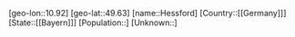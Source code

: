 ﻿---
location: [49.63,10.92]
type: City
tags:
- geo/City


SpocWebEntityId: 30929
isDeleted: false
confidential: public

---
[geo-lon::10.92]
[geo-lat::49.63]
[name::Hessford]
[Country::[[Germany]]]
[State::[[Bayern]]]
[Population::]
[Unknown::]

